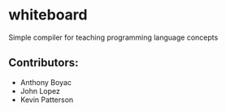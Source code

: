 # whiteboard
Simple compiler for teaching programming language concepts

## Contributors:
* Anthony Boyac 
* John Lopez
* Kevin Patterson
